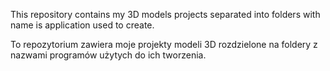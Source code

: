 This repository contains my 3D models projects separated into folders with name is application used to create.

To repozytorium zawiera moje projekty modeli 3D rozdzielone na foldery z nazwami programów użytych do ich tworzenia.
